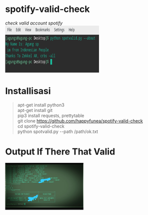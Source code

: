 # spotify-valid-check
*check valid account spotify*<br>
<img src="images/about.png" width="300" height="150">
# Installisasi

> apt-get install python3<br>
> apt-get install git<br>
> pip3 install requests, prettytable<br>
> git clone https://github.com/happyfunea/spotify-valid-check<br>
> cd spotify-valid-check<br>
> python spotvalid.py --path /path/ok.txt<br>

# Output If There That Valid

<img src="images/Screenshot_WhatsApp_20190429-211341_1.png" width="250" height="150">

